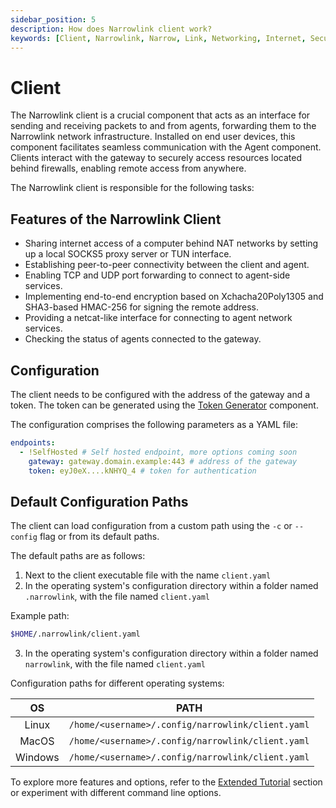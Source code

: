 ```yaml
---
sidebar_position: 5
description: How does Narrowlink client work?
keywords: [Client, Narrowlink, Narrow, Link, Networking, Internet, Security, Privacy, Open Source, Self-hosted, Tutorial, How-to, Guide, Nat, Firewall, Proxy, Reverse Proxy, Tunnel]
---
```


# Client

The Narrowlink client is a crucial component that acts as an interface for sending and receiving packets to and from agents, forwarding them to the Narrowlink network infrastructure. Installed on end user devices, this component facilitates seamless communication with the Agent component. Clients interact with the gateway to securely access resources located behind firewalls, enabling remote access from anywhere.

The Narrowlink client is responsible for the following tasks:

## Features of the Narrowlink Client

- Sharing internet access of a computer behind NAT networks by setting up a local SOCKS5 proxy server or TUN interface.
- Establishing peer-to-peer connectivity between the client and agent.
- Enabling TCP and UDP port forwarding to connect to agent-side services.
- Implementing end-to-end encryption based on Xchacha20Poly1305 and SHA3-based HMAC-256 for signing the remote address.
- Providing a netcat-like interface for connecting to agent network services.
- Checking the status of agents connected to the gateway.

## Configuration

The client needs to be configured with the address of the gateway and a token. The token can be generated using the [Token Generator](/docs/token-generator) component.

The configuration comprises the following parameters as a YAML file:


```yaml
endpoints:
  - !SelfHosted # Self hosted endpoint, more options coming soon
    gateway: gateway.domain.example:443 # address of the gateway
    token: eyJ0eX....kNHYQ_4 # token for authentication
```
## Default Configuration Paths

The client can load configuration from a custom path using the `-c` or `--config` flag or from its default paths.

The default paths are as follows:

1. Next to the client executable file with the name `client.yaml`
2. In the operating system's configuration directory within a folder named `.narrowlink`, with the file named `client.yaml`

Example path:
```bash
$HOME/.narrowlink/client.yaml
```
3. In the operating system's configuration directory within a folder named `narrowlink`, with the file named `client.yaml`

Configuration paths for different operating systems:

| OS | PATH |
|:-:|:-:|
| Linux | `/home/<username>/.config/narrowlink/client.yaml` |
| MacOS | `/home/<username>/.config/narrowlink/client.yaml` |
| Windows | `/home/<username>/.config/narrowlink/client.yaml` |


To explore more features and options, refer to the [Extended Tutorial](/docs/category/extended-tutorial) section or experiment with different command line options.


